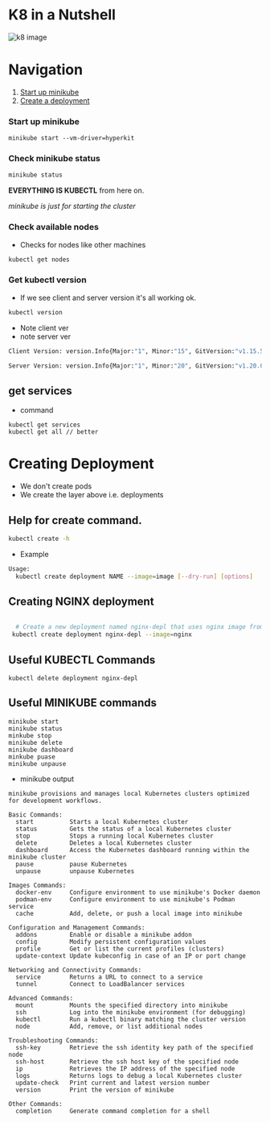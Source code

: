 # K8 in a Nutshell 
    

![k8 image](https://39lxv6m650h1g391z2daj1l1-wpengine.netdna-ssl.com/assets/blog-kubernetes-og.jpg)  
  

# Navigation  
  
1. [Start up minikube](#Start-up-minikube)   
2. [Create a deployment](#Creating-Deployment)    

  
### Start up minikube
  
 
```
minikube start --vm-driver=hyperkit
```  

### Check minikube status  
  
```sh
minikube status  
``` 
  


**EVERYTHING IS KUBECTL** from here on.  
  
*minikube is just for starting the cluster*  
   

### Check available nodes

- Checks for nodes like other machines  
  
```sh
kubectl get nodes
```
      

### Get kubectl version  
   
- If we see client and server version it's all working ok.  

```sh
kubectl version
```
- Note client ver 
- note server ver 
```sh
Client Version: version.Info{Major:"1", Minor:"15", GitVersion:"v1.15.5", GitCommit:"20c265fef0741dd71a66480e35bd69f18351daea", GitTreeState:"clean", BuildDate:"2019-10-15T19:16:51Z", GoVersion:"go1.12.10", Compiler:"gc", Platform:"darwin/amd64"}

Server Version: version.Info{Major:"1", Minor:"20", GitVersion:"v1.20.0", GitCommit:"af46c47ce925f4c4ad5cc8d1fca46c7b77d13b38", GitTreeState:"clean", BuildDate:"2020-12-08T17:51:19Z", GoVersion:"go1.15.5", Compiler:"gc", Platform:"linux/amd64"}
```
  
  
## get services 
  
- command  
  
```
kubectl get services  
kubectl get all // better
```  
  
# Creating Deployment
  
- We don't create pods
- We create the layer above i.e. deployments 
  
## Help for create command.  
```sh 
kubectl create -h
```  
    
- Example  

```sh
Usage:
  kubectl create deployment NAME --image=image [--dry-run] [options]
```

## Creating NGINX deployment
  
```sh

  # Create a new deployment named nginx-depl that uses nginx image from docker
 kubectl create deployment nginx-depl --image=nginx 
```



  




## Useful KUBECTL Commands    

```
kubectl delete deployment nginx-depl
```

## Useful MINIKUBE commands    
  

  
```
minikube start
minikube status
minkube stop
minikube delete
minikube dashboard
minkube puase
minikube unpause
```





- minikube output  

```shell 
minikube provisions and manages local Kubernetes clusters optimized for development workflows.

Basic Commands:
  start          Starts a local Kubernetes cluster
  status         Gets the status of a local Kubernetes cluster
  stop           Stops a running local Kubernetes cluster
  delete         Deletes a local Kubernetes cluster
  dashboard      Access the Kubernetes dashboard running within the minikube cluster
  pause          pause Kubernetes
  unpause        unpause Kubernetes

Images Commands:
  docker-env     Configure environment to use minikube's Docker daemon
  podman-env     Configure environment to use minikube's Podman service
  cache          Add, delete, or push a local image into minikube

Configuration and Management Commands:
  addons         Enable or disable a minikube addon
  config         Modify persistent configuration values
  profile        Get or list the current profiles (clusters)
  update-context Update kubeconfig in case of an IP or port change

Networking and Connectivity Commands:
  service        Returns a URL to connect to a service
  tunnel         Connect to LoadBalancer services

Advanced Commands:
  mount          Mounts the specified directory into minikube
  ssh            Log into the minikube environment (for debugging)
  kubectl        Run a kubectl binary matching the cluster version
  node           Add, remove, or list additional nodes

Troubleshooting Commands:
  ssh-key        Retrieve the ssh identity key path of the specified node
  ssh-host       Retrieve the ssh host key of the specified node
  ip             Retrieves the IP address of the specified node
  logs           Returns logs to debug a local Kubernetes cluster
  update-check   Print current and latest version number
  version        Print the version of minikube

Other Commands:
  completion     Generate command completion for a shell

```